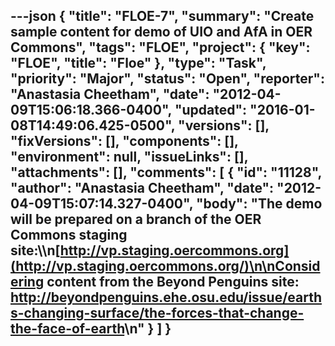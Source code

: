---json
{
  "title": "FLOE-7",
  "summary": "Create sample content for demo of UIO and AfA in OER Commons",
  "tags": "FLOE",
  "project": {
    "key": "FLOE",
    "title": "Floe"
  },
  "type": "Task",
  "priority": "Major",
  "status": "Open",
  "reporter": "Anastasia Cheetham",
  "date": "2012-04-09T15:06:18.366-0400",
  "updated": "2016-01-08T14:49:06.425-0500",
  "versions": [],
  "fixVersions": [],
  "components": [],
  "environment": null,
  "issueLinks": [],
  "attachments": [],
  "comments": [
    {
      "id": "11128",
      "author": "Anastasia Cheetham",
      "date": "2012-04-09T15:07:14.327-0400",
      "body": "The demo will be prepared on a branch of the OER Commons staging site:\\\n[http://vp.staging.oercommons.org](http://vp.staging.oercommons.org/)\n\nConsidering content from the Beyond Penguins site: <http://beyondpenguins.ehe.osu.edu/issue/earths-changing-surface/the-forces-that-change-the-face-of-earth>\n"
    }
  ]
}
---

        